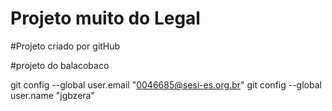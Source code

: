 # Projeto muito do Legal

#Projeto criado por gitHub

#projeto do balacobaco


  git config --global user.email "0046685@sesi-es.org.br"
  git config --global user.name "jgbzera"